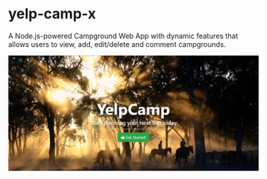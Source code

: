 # yelp-camp-x
A Node.js-powered Campground Web App with dynamic features that allows users to view, add, edit/delete and comment campgrounds. 

![screenshot](./views/img/background.png)
